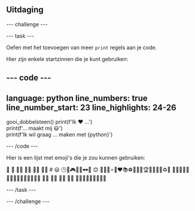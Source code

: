 ## Uitdaging

--- challenge ---

--- task ---

Oefen met het toevoegen van meer `print` regels aan je code.

Hier zijn enkele startzinnen die je kunt gebruiken:

--- code ---
---
language: python
line_numbers: true
line_number_start: 23
line_highlights: 24-26
---
gooi_dobbelsteen()
print(f'Ik ❤️ ...')   
print(f'... maakt mij 😃')   
print(f'Ik wil graag ... maken met {python}')

--- /code ---

Hier is een lijst met emoji's die je zou kunnen gebruiken:

🎊 🙌 🙌🏼 🙌🏽 🙌🏾 🙌🏿 # 😃 🕒🎨🎮🔬🎉🕶️🎲 😊
🦄🚀💯⭐💛❤️📚⚽🏏🏀🥋🏆✨🥺🌈🔥♻️🌳
👩‍🦽👩🏼‍🦽👩🏽‍🦽👩🏾‍🦽👩🏿‍🦽🧘 🧘🏼 🧘🏽 🧘🏾 🧘🏿 🙋🙋🏼🙋🏽🙋🏾🙋🏿

--- /task ---

--- /challenge ---


